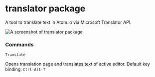 # translator package

A tool to translate text in Atom.io via Microsoft Translator API.

![A screenshot of translator package](http://alexmt.github.io/atom-translator/demo.gif)

### Commands

`Translate`

  Opens translation page and translates text of active editor.
  Default key binding: `Ctrl-Alt-T`

